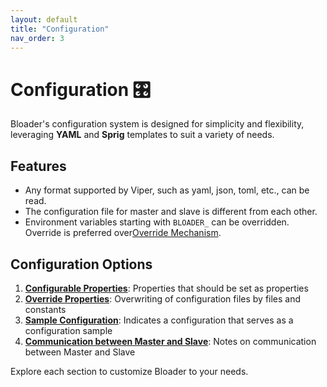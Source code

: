 ```yaml
---
layout: default
title: "Configuration"
nav_order: 3
---
```


# Configuration 🎛️

Bloader's configuration system is designed for simplicity and flexibility, leveraging **YAML** and **Sprig** templates to suit a variety of needs.

## Features
- Any format supported by Viper, such as yaml, json, toml, etc., can be read. 
- The configuration file for master and slave is different from each other. 
- Environment variables starting with `BLOADER_` can be overridden. Override is preferred over[Override Mechanism](override.md).

## Configuration Options
1. **[Configurable Properties](prop.html)**: Properties that should be set as properties
2. **[Override Properties](override.md)**: Overwriting of configuration files by files and constants
3. **[Sample Configuration](sample.md)**: Indicates a configuration that serves as a configuration sample
4. **[Communication between Master and Slave](communication.md)**: Notes on communication between Master and Slave

Explore each section to customize Bloader to your needs.



